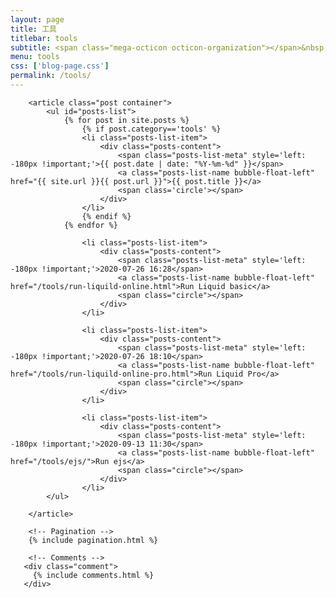 ```yaml
---
layout: page
title: 工具
titlebar: tools
subtitle: <span class="mega-octicon octicon-organization"></span>&nbsp;&nbsp; 有用的工具
menu: tools
css: ['blog-page.css']
permalink: /tools/
---
```


<div class="content">

        <article class="post container">
            <ul id="posts-list">
                {% for post in site.posts %}
                    {% if post.category=='tools' %}
                    <li class="posts-list-item">
                        <div class="posts-content">
                            <span class="posts-list-meta" style='left: -180px !important;'>{{ post.date | date: "%Y-%m-%d" }}</span>
                            <a class="posts-list-name bubble-float-left" href="{{ site.url }}{{ post.url }}">{{ post.title }}</a>
                            <span class='circle'></span>
                        </div>
                    </li>
                    {% endif %}
                {% endfor %}

                    <li class="posts-list-item">
                        <div class="posts-content">
                            <span class="posts-list-meta" style='left: -180px !important;'>2020-07-26 16:28</span>
                            <a class="posts-list-name bubble-float-left" href="/tools/run-liquild-online.html">Run Liquid basic</a>
                            <span class="circle"></span>
                        </div>
                    </li>

                    <li class="posts-list-item">
                        <div class="posts-content">
                            <span class="posts-list-meta" style='left: -180px !important;'>2020-07-26 18:10</span>                
                            <a class="posts-list-name bubble-float-left" href="/tools/run-liquild-online-pro.html">Run Liquid Pro</a>
                            <span class="circle"></span>
                        </div>                      
                    </li>

                    <li class="posts-list-item">
                        <div class="posts-content">
                            <span class="posts-list-meta" style='left: -180px !important;'>2020-09-13 11:30</span>                
                            <a class="posts-list-name bubble-float-left" href="/tools/ejs/">Run ejs</a>
                            <span class="circle"></span>
                        </div>            
                    </li>                            
            </ul>
            
        </article>

        <!-- Pagination -->
        {% include pagination.html %}

        <!-- Comments -->
       <div class="comment">
         {% include comments.html %}
       </div>

</div>

<script>
    $(document).ready(function(){

        // Enable bootstrap tooltip
        $("body").tooltip({ selector: '[data-toggle=tooltip]' });

    });
</script>